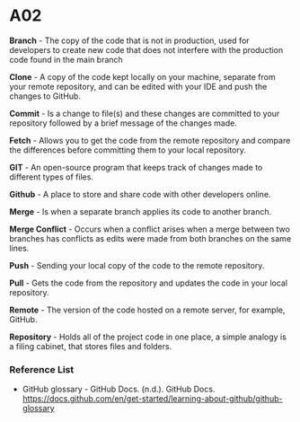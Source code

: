 # A02

**Branch** - The copy of the code that is not in production, used for developers to create new code that does not interfere with the production code found in the main branch

**Clone** - A copy of the code kept locally on your machine, separate from your remote repository, and can be edited with your IDE and push the changes to GitHub.

**Commit** - Is a change to file(s) and these changes are committed to your repository followed by a brief message of the changes made.

**Fetch** - Allows you to get the code from the remote repository and compare the differences before committing them to your local repository.

**GIT** - An open-source program that keeps track of changes made to different types of files.

**Github** - A place to store and share code with other developers online.

**Merge** - Is when a separate branch applies its code to another branch.

**Merge Conflict** - Occurs when a conflict arises when a merge between two branches has conflicts as edits were made from both branches on the same lines.

**Push** - Sending your local copy of the code to the remote repository.

**Pull** - Gets the code from the repository and updates the code in your local repository.

**Remote** - The version of the code hosted on a remote server, for example, GitHub.

**Repository** - Holds all of the project code in one place, a simple analogy is a filing cabinet, that stores files and folders.


### Reference List

- GitHub glossary - GitHub Docs. (n.d.). GitHub Docs. https://docs.github.com/en/get-started/learning-about-github/github-glossary
